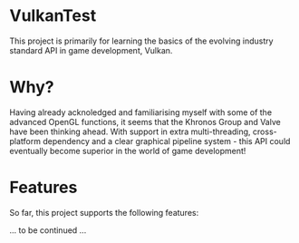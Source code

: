 # VulkanTest
This project is primarily for learning the basics of the evolving industry standard API in game development, Vulkan.

# Why?
Having already acknoledged and familiarising myself with some of the advanced OpenGL functions, it seems that the Khronos Group and Valve have been thinking ahead. With support in extra multi-threading, cross-platform dependency and a clear graphical pipeline system - this API could eventually become superior in the world of game development!

# Features
So far, this project supports the following features:

... to be continued ...
